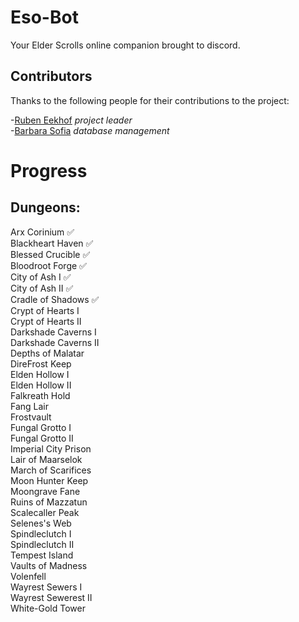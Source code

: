 # Eso-Bot
Your Elder Scrolls online companion brought to discord.

## Contributors
Thanks to the following people for their contributions to the project:

-[Ruben Eekhof](https://github.com/RubenJ01) *project leader* \
-[Barbara Sofia](https://github.com/BarbaraSofia) *database management*

# Progress
## Dungeons:
Arx Corinium :white_check_mark: \
Blackheart Haven :white_check_mark: \
Blessed Crucible :white_check_mark: \
Bloodroot Forge :white_check_mark: \
City of Ash I :white_check_mark: \
City of Ash II :white_check_mark: \
Cradle of Shadows :white_check_mark: \
Crypt of Hearts I\
Crypt of Hearts II\
Darkshade Caverns I\
Darkshade Caverns II\
Depths of Malatar\
DireFrost Keep\
Elden Hollow I\
Elden Hollow II\
Falkreath Hold\
Fang Lair\
Frostvault\
Fungal Grotto I\
Fungal Grotto II\
Imperial City Prison\
Lair of Maarselok\
March of Scarifices\
Moon Hunter Keep\
Moongrave Fane\
Ruins of Mazzatun\
Scalecaller Peak\
Selenes's Web\
Spindleclutch I\
Spindleclutch II\
Tempest Island\
Vaults of Madness\
Volenfell\
Wayrest Sewers I\
Wayrest Sewerest II\
White-Gold Tower
